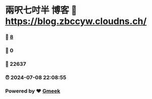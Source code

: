# 兩呎七吋半 博客 :link: https://blog.zbccyw.cloudns.ch/ 
### :page_facing_up: [8](https://blog.zbccyw.cloudns.ch//tag.html) 
### :speech_balloon: 0 
### :hibiscus: 22637 
### :alarm_clock: 2024-07-08 22:08:55 
### Powered by :heart: [Gmeek](https://github.com/Meekdai/Gmeek)
